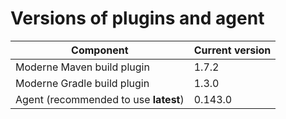 # Versions of plugins and agent

| Component                             | Current version |
| ------------------------------------- |-----------------|
| Moderne Maven build plugin            | 1.7.2           |
| Moderne Gradle build plugin           | 1.3.0           |
| Agent (recommended to use **latest**) | 0.143.0         |
